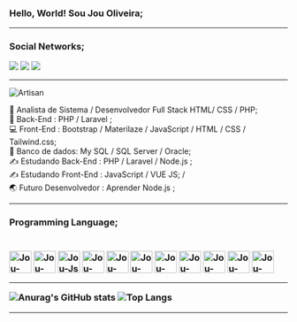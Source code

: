  <h3> Hello, World! Sou Jou Oliveira;</h3>
 <hr>
 <div>
 <h3> Social Networks;</h3>
 <a href = "https://twitter.com/X4ndex" target="_blank"><img src="https://img.shields.io/badge/Twitter-1DA1F2?style=for-the-badge&logo=twitter&logoColor=white" target = "_blank"></a>
  <a href = "https://br.linkedin.com/in/joualexandre" target="_blank"><img src="https://img.shields.io/badge/LinkedIn-0077B5?style=for-the-badge&logo=linkedin&logoColor=white" target = "_blank"></a>
  <a href = "https://www.instagram.com/jou.alexandre/" target="_blank"><img src="https://img.shields.io/badge/Instagram-E4405F?style=for-the-badge&logo=instagram&logoColor=white" target = "_blank"></a>
 </div>
 <hr>

![Artisan](https://c.tenor.com/rCaIUO0MP-EAAAAC/mario-pixel-art.gif)

🧠 Analista de Sistema / Desenvolvedor Full Stack HTML/ CSS / PHP; <br>
🧰 Back-End :  PHP / Laravel ; <br>
💻 Front-End : Bootstrap / Materilaze / JavaScript / HTML / CSS / Tailwind.css; <br>
💾 Banco de dados: My SQL / SQL Server / Oracle; <br>
✍️ Estudando Back-End :  PHP / Laravel / Node.js ; <br>
✍️ Estudando Front-End :  JavaScript  / VUE JS; / <br>
🌏 Futuro Desenvolvedor : Aprender Node.js ; <br>
  <hr>
  <h3> Programming Language; <h3>
  <div style="display : inline_block"><br>
  <img align="center" alt="Jou-HTML" height"30" width="40" src="https://cdn.jsdelivr.net/gh/devicons/devicon/icons/html5/html5-original.svg"> 
  <img align="center" alt="Jou-Css" height"30" width="40" src="https://cdn.jsdelivr.net/gh/devicons/devicon/icons/css3/css3-original.svg">
  <img align="center" alt="Jou-Js" height"30" width="40" src="https://cdn.jsdelivr.net/gh/devicons/devicon/icons/javascript/javascript-original.svg">
  <img align="center" alt="Jou-Bootstrap" height"30" width="40" src="https://cdn.jsdelivr.net/gh/devicons/devicon/icons/bootstrap/bootstrap-original.svg">
   <img align="center" alt="Jou-PHP" height"30" width="40" src="https://cdn.jsdelivr.net/gh/devicons/devicon/icons/python/python-original.svg">
  <img align="center" alt="Jou-PHP" height"30" width="40" src="https://cdn.jsdelivr.net/gh/devicons/devicon/icons/php/php-original.svg">
  <img align="center" alt="Jou-Java" height"30" width="40" src="https://cdn.jsdelivr.net/gh/devicons/devicon/icons/java/java-original-wordmark.svg">
  <img align="center" alt="Jou-Mysql" height"30" width="40" src="https://cdn.jsdelivr.net/gh/devicons/devicon/icons/mysql/mysql-original-wordmark.svg">
  <img align="center" alt="Jou-Postgersql" height"30" width="40" src="https://cdn.jsdelivr.net/gh/devicons/devicon/icons/postgresql/postgresql-original-wordmark.svg">
  <img align="center" alt="Jou-Node-JS" height"30" width="40" src="https://cdn.jsdelivr.net/gh/devicons/devicon/icons/nodejs/nodejs-original.svg" />
<img align="center" alt="Jou-SQLServer" height"30" width="40" src="https://cdn.jsdelivr.net/gh/devicons/devicon/icons/microsoftsqlserver/microsoftsqlserver-plain-wordmark.svg" />
  
   
          
  
</div>
  <hr>
  
![Anurag's GitHub stats](https://github-readme-stats.vercel.app/api?username=jo0u&theme=radical&show_icons=true)
![Top Langs](https://github-readme-stats.vercel.app/api/top-langs/?username=jo0u&theme=radical&layout=compact)

 
 <hr>
 
 


